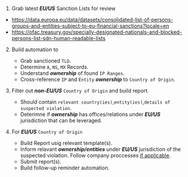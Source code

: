 1. Grab latest ***EU/US*** Sanction Lists for review
- https://data.europa.eu/data/datasets/consolidated-list-of-persons-groups-and-entities-subject-to-eu-financial-sanctions?locale=en
- https://ofac.treasury.gov/specially-designated-nationals-and-blocked-persons-list-sdn-human-readable-lists

2. Build automation to
   - Grab sanctioned ```TLD```.
   - Determine ```A```, ```NS```, ```MX``` Records.
   - Understand ***ownership*** of found ```IP Ranges```.
   - Cross-reference ```IP``` and ```Entity``` ***ownership*** to ```Country of Origin```.
  
3. Filter out ***non-EU/US*** ```Country of Origin``` and build report.
   - Should contain ```relevant country(ies)```,```entity(ies)```,```details of suspected violation```.
   - Deterimne if ***ownership*** has offices/relations under ***EU/US*** jurisdiction that can be leveraged.
   
5. For ***EU/US*** ```Country of Origin```
   - Build Report usig relevant template(s).
   - Inform relavant ***ownership/entities*** under ***EU/US*** jurisdiction of the suspected violation. Follow company proccesses [if applicable](https://www.dowjones.com/professional/risk/glossary/sanctions/compliance/).
   - Submit report(s).
   - Build follow-up reminder automation.
